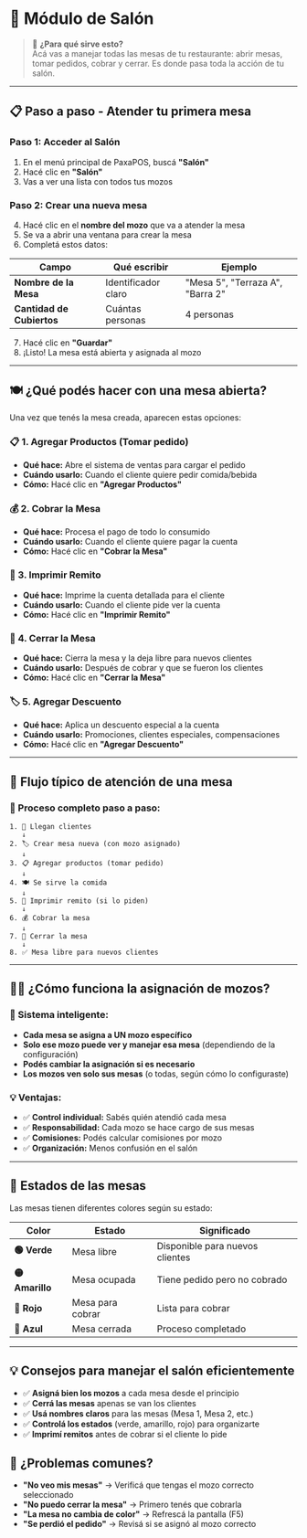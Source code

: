 # 🏪 Módulo de Salón

> 🎯 **¿Para qué sirve esto?**  
> Acá vas a manejar todas las mesas de tu restaurante: abrir mesas, tomar pedidos, cobrar y cerrar. Es donde pasa toda la acción de tu salón.

---

## 📋 **Paso a paso - Atender tu primera mesa**

### **Paso 1: Acceder al Salón**
1. En el menú principal de PaxaPOS, buscá **"Salón"**
2. Hacé clic en **"Salón"**
3. Vas a ver una lista con todos tus mozos

### **Paso 2: Crear una nueva mesa**
4. Hacé clic en el **nombre del mozo** que va a atender la mesa
5. Se va a abrir una ventana para crear la mesa
6. Completá estos datos:

| Campo | Qué escribir | Ejemplo |
|-------|-------------|---------|
| **Nombre de la Mesa** | Identificador claro | "Mesa 5", "Terraza A", "Barra 2" |
| **Cantidad de Cubiertos** | Cuántas personas | 4 personas |

7. Hacé clic en **"Guardar"**
8. ¡Listo! La mesa está abierta y asignada al mozo

---

## 🍽️ **¿Qué podés hacer con una mesa abierta?**

Una vez que tenés la mesa creada, aparecen estas opciones:

### **📋 1. Agregar Productos (Tomar pedido)**
- **Qué hace:** Abre el sistema de ventas para cargar el pedido
- **Cuándo usarlo:** Cuando el cliente quiere pedir comida/bebida
- **Cómo:** Hacé clic en **"Agregar Productos"**

### **💰 2. Cobrar la Mesa**
- **Qué hace:** Procesa el pago de todo lo consumido
- **Cuándo usarlo:** Cuando el cliente quiere pagar la cuenta
- **Cómo:** Hacé clic en **"Cobrar la Mesa"**

### **🧾 3. Imprimir Remito**
- **Qué hace:** Imprime la cuenta detallada para el cliente
- **Cuándo usarlo:** Cuando el cliente pide ver la cuenta
- **Cómo:** Hacé clic en **"Imprimir Remito"**

### **🚪 4. Cerrar la Mesa**
- **Qué hace:** Cierra la mesa y la deja libre para nuevos clientes
- **Cuándo usarlo:** Después de cobrar y que se fueron los clientes
- **Cómo:** Hacé clic en **"Cerrar la Mesa"**

### **🏷️ 5. Agregar Descuento**
- **Qué hace:** Aplica un descuento especial a la cuenta
- **Cuándo usarlo:** Promociones, clientes especiales, compensaciones
- **Cómo:** Hacé clic en **"Agregar Descuento"**

---

## 🔄 **Flujo típico de atención de una mesa**

### **📝 Proceso completo paso a paso:**

```
1. 👥 Llegan clientes
   ↓
2. 🏷️ Crear mesa nueva (con mozo asignado)
   ↓
3. 📋 Agregar productos (tomar pedido)
   ↓
4. 🍽️ Se sirve la comida
   ↓
5. 🧾 Imprimir remito (si lo piden)
   ↓
6. 💰 Cobrar la mesa
   ↓
7. 🚪 Cerrar la mesa
   ↓
8. ✅ Mesa libre para nuevos clientes
```

---

## 👨‍💼 **¿Cómo funciona la asignación de mozos?**

### **🎯 Sistema inteligente:**
- **Cada mesa se asigna a UN mozo específico**
- **Solo ese mozo puede ver y manejar esa mesa** (dependiendo de la configuración)
- **Podés cambiar la asignación si es necesario**
- **Los mozos ven solo sus mesas** (o todas, según cómo lo configuraste)

### **💡 Ventajas:**
- ✅ **Control individual:** Sabés quién atendió cada mesa
- ✅ **Responsabilidad:** Cada mozo se hace cargo de sus mesas
- ✅ **Comisiones:** Podés calcular comisiones por mozo
- ✅ **Organización:** Menos confusión en el salón

---

## 🎨 **Estados de las mesas**

Las mesas tienen diferentes colores según su estado:

| Color | Estado | Significado |
|-------|--------|-------------|
| **🟢 Verde** | Mesa libre | Disponible para nuevos clientes |
| **🟡 Amarillo** | Mesa ocupada | Tiene pedido pero no cobrado |
| **🔴 Rojo** | Mesa para cobrar | Lista para cobrar |
| **🔵 Azul** | Mesa cerrada | Proceso completado |

---

## 💡 **Consejos para manejar el salón eficientemente**
- ✅ **Asigná bien los mozos** a cada mesa desde el principio
- ✅ **Cerrá las mesas** apenas se van los clientes
- ✅ **Usá nombres claros** para las mesas (Mesa 1, Mesa 2, etc.)
- ✅ **Controlá los estados** (verde, amarillo, rojo) para organizarte
- ✅ **Imprimí remitos** antes de cobrar si el cliente lo pide

## 🚨 **¿Problemas comunes?**
- **"No veo mis mesas"** → Verificá que tengas el mozo correcto seleccionado
- **"No puedo cerrar la mesa"** → Primero tenés que cobrarla
- **"La mesa no cambia de color"** → Refrescá la pantalla (F5)
- **"Se perdió el pedido"** → Revisá si se asignó al mozo correcto
